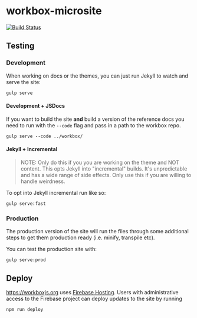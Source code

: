 # workbox-microsite
[![Build Status](https://travis-ci.org/GoogleChrome/workbox-microsite.svg?branch=master)](https://travis-ci.org/GoogleChrome/workbox-microsite)

## Testing

### Development

When working on docs or the themes, you can just run Jekyll to watch and serve
the site:

```
gulp serve
```
#### Development + JSDocs

If you want to build the site **and** build a version of the reference docs you
need to run with the `--code` flag and pass in a path to the workbox repo.

```
gulp serve --code ../workbox/
```

#### Jekyll + Incremental

> NOTE: Only do this if you you are working on the theme and NOT content.
> This opts Jekyll into "incremental" builds. It's unpredictable and has
> a wide range of side effects. Only use this if you are willing to handle
> weirdness.

To opt into Jekyll incremental run like so:

```
gulp serve:fast
```

### Production

The production version of the site will run the files through some additional
steps to get them production ready (i.e. minify, transpile etc).

You can test the production site with:

```
gulp serve:prod
```

## Deploy

https://workboxjs.org uses [Firebase Hosting](https://firebase.google.com/docs/hosting/).
Users with administrative access to the Firebase project can deploy updates to
the site by running

```sh
npm run deploy
```
